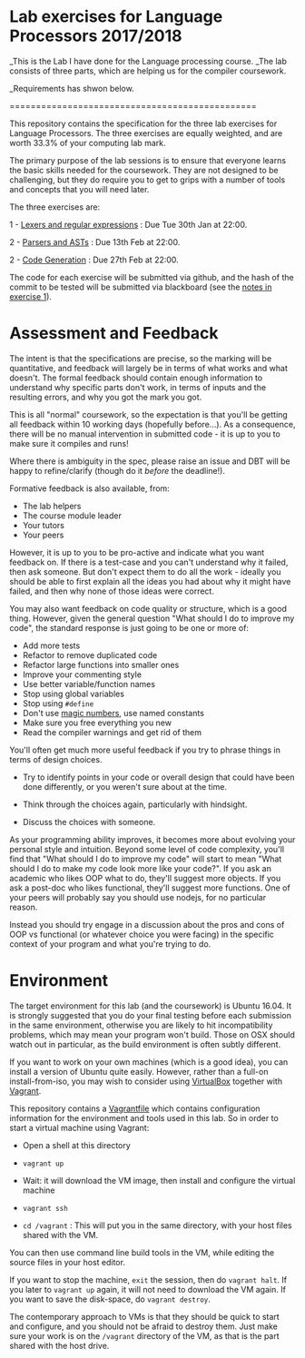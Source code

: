 Lab exercises for Language Processors 2017/2018
===============================================

_This is the Lab I have done for the Language processing course.
_The lab consists of three parts, which are helping us for the compiler coursework.

_Requirements has shwon below.

===============================================

This repository contains the specification for
the three lab exercises for Language Processors.
The three exercises are equally weighted, and
are worth 33.3% of your computing lab mark.

The primary purpose of the lab sessions is to ensure
that everyone learns the basic skills needed for the
coursework. They are not designed to be challenging,
but they do require you to get to grips with a number
of tools and concepts that you will need later.

The three exercises are:

1 - [Lexers and regular expressions](1-regexes) : Due Tue 30th Jan at 22:00.

2 - [Parsers and ASTs](2-parsers) : Due 13th Feb at 22:00.

2 - [Code Generation](3-codegen) : Due 27th Feb at 22:00.

The code for each exercise will be submitted via github,
and the hash of the commit to be tested will be submitted
via blackboard (see the [notes in exercise 1](1-lexer/readme.md#Submission)).

Assessment and Feedback
=======================

The intent is that the specifications are precise, so
the marking will be quantitative, and feedback will
largely be in terms of what works and what doesn't.
The formal feedback should contain enough information
to understand why specific parts don't work, in terms of
inputs and the resulting errors, and why you got the mark you got.

This is all "normal" coursework, so the expectation
is that you'll be getting all feedback within 10
working days (hopefully before...). As a consequence,
there will be no manual intervention in submitted
code - it is up to you to make sure it compiles and
runs!

Where there is ambiguity in the spec, please raise an
issue and DBT will be happy to refine/clarify (though
do it _before_ the deadline!).

Formative feedback is also available, from:
- The lab helpers
- The course module leader
- Your tutors
- Your peers

However, it is up to you to be pro-active and
indicate what you want feedback on. If there
is a test-case and you can't understand why
it failed, then ask someone. But don't expect
them to do all the work - ideally you should be able
to first explain all the ideas you had about why it
might have failed, and then why none of those ideas
were correct.

You may also want feedback on code quality or
structure, which is a good thing. However, given
the general question "What should I do to improve my code",
the standard response is just going to be one or
more of:
- Add more tests
- Refactor to remove duplicated code
- Refactor large functions into smaller ones
- Improve your commenting style
- Use better variable/function names
- Stop using global variables
- Stop using `#define`
- Don't use [magic numbers](https://en.wikipedia.org/wiki/Magic_number_(programming)#Unnamed_numerical_constants),
  use named constants
- Make sure you free everything you new
- Read the compiler warnings and get rid of them

You'll often get much more useful feedback if you
try to phrase things in terms of design choices.

- Try to identify points in your code or
  overall design that could have been done differently,
  or you weren't sure about at the time.

- Think through the choices again, particularly with
  hindsight.

- Discuss the choices with someone.

As your programming ability improves, it becomes more
about evolving your personal style and intuition.
Beyond some level of code complexity, you'll find that
"What should I do to improve my code" will start to mean
"What should I do to make my code look more like your code?".
If you ask an academic who likes OOP what to do, they'll
suggest more objects. If you ask a post-doc who likes functional,
they'll suggest more functions. One of your peers will
probably say you should use nodejs, for no particular reason.

Instead you should try
engage in a discussion about the pros and cons of
OOP vs functional (or whatever choice you were facing)
in the specific context of your program and what
you're trying to do.

Environment
===========

The target environment for this lab (and the coursework)
is Ubuntu 16.04. It is strongly suggested that you do your
final testing before each submission in the same environment,
otherwise you are likely to hit incompatibility problems, which
may mean your program won't build. Those on OSX should
watch out in particular, as the build environment is
often subtly different.

If you want to work on your own machines (which is a good
idea), you can install a version of Ubuntu quite easily.
However, rather than a full-on install-from-iso, you
may wish to consider using [VirtualBox](https://www.virtualbox.org/)
together with [Vagrant](https://www.vagrantup.com/).

This repository contains a [Vagrantfile](Vagrantfile) which
contains configuration information for the environment
and tools used in this lab. So in order to start a virtual
machine using Vagrant:

- Open a shell at this directory

- `vagrant up`

- Wait: it will download the VM image, then install and configure
  the virtual machine

- `vagrant ssh`

- `cd /vagrant` : This will put you in the same directory, with
  your host files shared with the VM.

You can then use command line build tools in the VM, while editing
the source files in your host editor.

If you want to stop the machine, `exit` the session, then do
`vagrant halt`. If you later to `vagrant up` again, it will
not need to download the VM again. If you want to save the
disk-space, do `vagrant destroy`.

The contemporary approach to VMs is that they should be
quick to start and configure, and you should not be
afraid to destroy them. Just make sure your work is
on the `/vagrant` directory of the VM, as that is the
part shared with the host drive.



